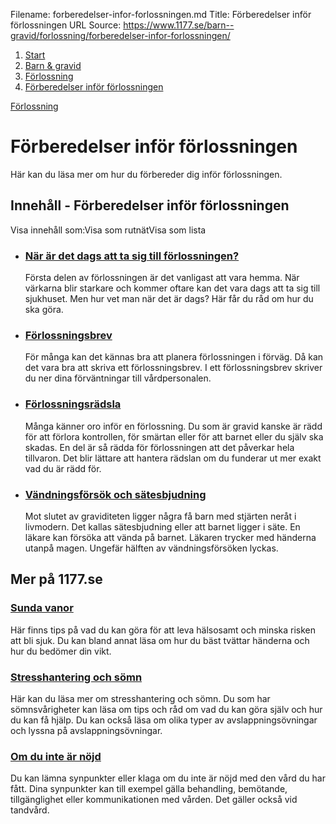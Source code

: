 Filename: forberedelser-infor-forlossningen.md
Title: Förberedelser inför förlossningen
URL Source: https://www.1177.se/barn--gravid/forlossning/forberedelser-infor-forlossningen/

1.  [Start](https://www.1177.se/)
2.  [Barn & gravid](https://www.1177.se/barn--gravid/)
3.  [Förlossning](https://www.1177.se/barn--gravid/forlossning/)
4.  [Förberedelser inför förlossningen](https://www.1177.se/barn--gravid/forlossning/forberedelser-infor-forlossningen/)

[Förlossning](https://www.1177.se/barn--gravid/forlossning/)

Förberedelser inför förlossningen
=================================

Här kan du läsa mer om hur du förbereder dig inför förlossningen.

Innehåll - Förberedelser inför förlossningen
--------------------------------------------

Visa innehåll som:Visa som rutnätVisa som lista

*   ### [När är det dags att ta sig till förlossningen?](https://www.1177.se/barn--gravid/forlossning/forberedelser-infor-forlossningen/nar-ar-det-dags-att-ta-sig-till-forlossningen/)
    
    Första delen av förlossningen är det vanligast att vara hemma. När värkarna blir starkare och kommer oftare kan det vara dags att ta sig till sjukhuset. Men hur vet man när det är dags? Här får du råd om hur du ska göra.
    
*   ### [Förlossningsbrev](https://www.1177.se/barn--gravid/forlossning/forberedelser-infor-forlossningen/forlossningsbrev---forlossningsplan/)
    
    För många kan det kännas bra att planera förlossningen i förväg. Då kan det vara bra att skriva ett förlossningsbrev. I ett förlossningsbrev skriver du ner dina förväntningar till vårdpersonalen.
    
*   ### [Förlossningsrädsla](https://www.1177.se/barn--gravid/forlossning/forberedelser-infor-forlossningen/forlossningsradsla/)
    
    Många känner oro inför en förlossning. Du som är gravid kanske är rädd för att förlora kontrollen, för smärtan eller för att barnet eller du själv ska skadas. En del är så rädda för förlossningen att det påverkar hela tillvaron. Det blir lättare att hantera rädslan om du funderar ut mer exakt vad du är rädd för.
    
*   ### [Vändningsförsök och sätesbjudning](https://www.1177.se/barn--gravid/forlossning/forberedelser-infor-forlossningen/vandningsforsok-och-satesbjudning/)
    
    Mot slutet av graviditeten ligger några få barn med stjärten neråt i livmodern. Det kallas sätesbjudning eller att barnet ligger i säte. En läkare kan försöka att vända på barnet. Läkaren trycker med händerna utanpå magen. Ungefär hälften av vändningsförsöken lyckas.
    

Mer på 1177.se
--------------

### [Sunda vanor](https://www.1177.se/liv--halsa/sunda-vanor/)

Här finns tips på vad du kan göra för att leva hälsosamt och minska risken att bli sjuk. Du kan bland annat läsa om hur du bäst tvättar händerna och hur du bedömer din vikt.

### [Stresshantering och sömn](https://www.1177.se/liv--halsa/stresshantering-och-somn/)

Här kan du läsa mer om stresshantering och sömn. Du som har sömnsvårigheter kan läsa om tips och råd om vad du kan göra själv och hur du kan få hjälp. Du kan också läsa om olika typer av avslappningsövningar och lyssna på avslappningsövningar.

### [Om du inte är nöjd](https://www.1177.se/sa-fungerar-varden/om-du-inte-ar-nojd/)

Du kan lämna synpunkter eller klaga om du inte är nöjd med den vård du har fått. Dina synpunkter kan till exempel gälla behandling, bemötande, tillgänglighet eller kommunikationen med vården. Det gäller också vid tandvård.
